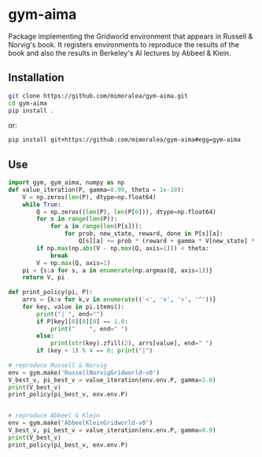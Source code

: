 # gym-aima

Package implementing the Gridworld environment that appears in
Russell & Norvig's book. It registers environments to
reproduce the results of the book and also the results
in Berkeley's AI lectures by Abbeel & Klein.

## Installation

```bash
git clone https://github.com/mimoralea/gym-aima.git
cd gym-aima
pip install .
```

or:

```bash
pip install git+https://github.com/mimoralea/gym-aima#egg=gym-aima
```

## Use

```python
import gym, gym_aima, numpy as np
def value_iteration(P, gamma=0.99, theta = 1e-10):
    V = np.zeros(len(P), dtype=np.float64)
    while True:
        Q = np.zeros((len(P), len(P[0])), dtype=np.float64)
        for s in range(len(P)):
            for a in range(len(P[s])):
                for prob, new_state, reward, done in P[s][a]:
                    Q[s][a] += prob * (reward + gamma * V[new_state] * (not done))
        if np.max(np.abs(V - np.max(Q, axis=1))) < theta:
            break
        V = np.max(Q, axis=1)
    pi = {s:a for s, a in enumerate(np.argmax(Q, axis=1))}
    return V, pi
    
def print_policy(pi, P):
    arrs = {k:v for k,v in enumerate(('<', 'v', '>', '^'))}
    for key, value in pi.items():
        print("| ", end="")
        if P[key][0][0][0] == 1.0:
            print("    ", end=" ")
        else:
            print(str(key).zfill(2), arrs[value], end=" ")
        if (key + 1) % 4 == 0: print("|")
        
# reproduce Russell & Norvig
env = gym.make('RussellNorvigGridworld-v0')
V_best_v, pi_best_v = value_iteration(env.env.P, gamma=1.0)
print(V_best_v)
print_policy(pi_best_v, env.env.P)


# reproduce Abbeel & Klein
env = gym.make('AbbeelKleinGridworld-v0')
V_best_v, pi_best_v = value_iteration(env.env.P, gamma=0.9)
print(V_best_v)
print_policy(pi_best_v, env.env.P)
```
